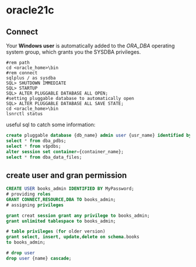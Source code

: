 # oracle21c

## Connect
Your **Windows user** is automatically added to the *ORA_DBA* operating system group, which grants you the SYSDBA privileges.
```batch
#rem path
cd <oracle_home>\bin
#rem connect
sqlplus / as sysdba
SQL> SHUTDOWN IMMEDIATE
SQL> STARTUP
SQL> ALTER PLUGGABLE DATABASE ALL OPEN;
#setting pluggable database to automatically open
SQL> ALTER PLUGGABLE DATABASE ALL SAVE STATE;
cd <oracle_home>\bin
lsnrctl status
```
useful sql to catch some information:
```sql
create pluggable database {db_name} admin user {usr_name} identified by {pwd} FILE_NAME_CONVERT=('/home/oracle/app/oracle/oradata/cdb1/pdbseed','/home/oracle/app/oracle/oradata/cdb1/db_name');
select * from dba_pdbs;
select * from v$pdbs;
alter session set container={container_name};
select * from dba_data_files;
```

## create user and gran permission
```sql
CREATE USER books_admin IDENTIFIED BY MyPassword;
# providing roles
GRANT CONNECT,RESOURCE,DBA TO books_admin;
# assigning privileges

grant creat session grant any privilege to books_admin;
grant unlimited tablespace to books_admin;

# table privileges (for older version)
grant select, insert, update,delete on schema.books
to books_admin;

# drop user
drop user {name} cascade;
```